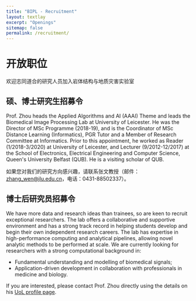 ```yaml
---
title: "BIPL - Recruitment"
layout: textlay
excerpt: "Openings"
sitemap: false
permalink: /recruitment/
---
```


# 开放职位

欢迎志同道合的研究人员加入岩体结构与地质灾害实验室

## 硕、博士研究生招募令

Prof. Zhou heads the Applied Algorithms and AI (AAAI) Theme and leads the Biomedical Image Processing Lab at University of Leicester. He was the Director of MSc Programme (2018-19), and is the Coordinator of MSc Distance Learning (Informatics), PGR Tutor and a Member of Research Committee at Informatics. Prior to this appointment, he worked as Reader (1/2018-3/2020) at University of Leicester, and Lecturer (9/2012-12/2017) at the School of Electronics, Electrical Engineering and Computer Science, Queen's University Belfast (QUB). He is a visiting scholar of QUB.

如果您对我们的研究方向感兴趣，请联系张文教授（邮件：zhang_wen@jlu.edu.cn，电话：0431-88502337）。

## 博士后研究员招募令

We have more data and research ideas than trainees, so are keen to recruit exceptional researchers. The lab offers a collaborative and supportive environment and has a strong track record in helping students develop and begin their own independent research careers. The lab has expertise in high-performance computing and analytical pipelines, allowing novel analytic methods to be performed at scale. We are currently looking for researchers with a strong computational background in:

- Fundamental understanding and modelling of biomedical signals;
- Application-driven development in collaboration with professionals in medicine and biology.   

If you are interested, please contact Prof. Zhou directly using the details on his [UoL profile page](https://www2.le.ac.uk/departments/informatics/people/huiyu-zhou).
